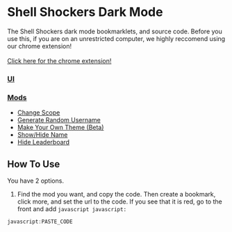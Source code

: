 # Shell Shockers Dark Mode
The Shell Shockers dark mode bookmarklets, and source code. Before you use this, if you are on an unrestricted computer, we highly reccomend using our chrome extension!
<br><br>
[Click here for the chrome extension!](https://chrome.google.com/webstore/detail/dark-mode-a-mod-and-shell/mbbolbckjdjlfpjahlbhcodgagdpcdnf)
<br>

### [UI](bookmarklets/mods/UI%20(all%20mods)/)<br>

### [Mods](bookmarklets/mods)
 * [Change Scope](bookmarklets/mods/Specific%20Mods/Change%20Scope/)<br>
 * [Generate Random Username](bookmarklets/mods/Specific%20Mods/Generate%20Random%20Username/)<br>
 * [Make Your Own Theme (Beta)](bookmarklets/mods/Specific%20Mods/Make%20Your%20Own%20Theme%20(beta)/)<br>
 * [Show/Hide Name](bookmarklets/mods/Specific%20Mods/Show%20Or%20Hide%20Name/)<br>
 * [Hide Leaderboard](bookmarklets/mods/Specific%20Mods/Hide%20Leaderboard/)<br>



## How To Use
You have 2 options.
1. Find the mod you want, and copy the code. Then create a bookmark, click more, and set the url to the code. If you see that it is red, go to the front and add ```javascript javascript: ```


```javascript
javascript:PASTE_CODE
```